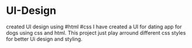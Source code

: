 # UI-Design
created UI design using #html #css
I have created a UI for dating app for dogs using css and html. This project just play arround different css styles for better Ui design and styling. 
